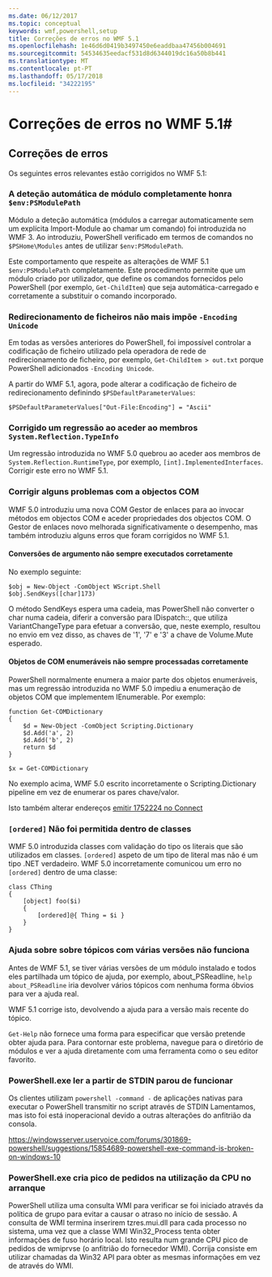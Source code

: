```yaml
---
ms.date: 06/12/2017
ms.topic: conceptual
keywords: wmf,powershell,setup
title: Correções de erros no WMF 5.1
ms.openlocfilehash: 1e46d6d0419b3497450e6eaddbaa47456b004691
ms.sourcegitcommit: 54534635eedacf531d8d6344019dc16a50b8b441
ms.translationtype: MT
ms.contentlocale: pt-PT
ms.lasthandoff: 05/17/2018
ms.locfileid: "34222195"
---
```

# <a name="bug-fixes-in-wmf-51"></a>Correções de erros no WMF 5.1#

## <a name="bug-fixes"></a>Correções de erros ##

Os seguintes erros relevantes estão corrigidos no WMF 5.1:

### <a name="module-auto-discovery-fully-honors-envpsmodulepath"></a>A deteção automática de módulo completamente honra `$env:PSModulePath` ###

Módulo a deteção automática (módulos a carregar automaticamente sem um explícita Import-Module ao chamar um comando) foi introduzida no WMF 3.
Ao introduziu, PowerShell verificado em termos de comandos no `$PSHome\Modules` antes de utilizar `$env:PSModulePath`.

Este comportamento que respeite as alterações de WMF 5.1 `$env:PSModulePath` completamente.
Este procedimento permite que um módulo criado por utilizador, que define os comandos fornecidos pelo PowerShell (por exemplo, `Get-ChildItem`) que seja automática-carregado e corretamente a substituir o comando incorporado.

### <a name="file-redirection-no-longer-hard-codes--encoding-unicode"></a>Redirecionamento de ficheiros não mais impõe `-Encoding Unicode` ###

Em todas as versões anteriores do PowerShell, foi impossível controlar a codificação de ficheiro utilizado pela operadora de rede de redirecionamento de ficheiro, por exemplo, `Get-ChildItem > out.txt` porque PowerShell adicionados `-Encoding Unicode`.

A partir do WMF 5.1, agora, pode alterar a codificação de ficheiro de redirecionamento definindo `$PSDefaultParameterValues`:

```
$PSDefaultParameterValues["Out-File:Encoding"] = "Ascii"
```

### <a name="fixed-a-regression-in-accessing-members-of-systemreflectiontypeinfo"></a>Corrigido um regressão ao aceder ao membros `System.Reflection.TypeInfo` ###

Um regressão introduzida no WMF 5.0 quebrou ao aceder aos membros de `System.Reflection.RuntimeType`, por exemplo, `[int].ImplementedInterfaces`.
Corrigir este erro no WMF 5.1.


### <a name="fixed-some-issues-with-com-objects"></a>Corrigir alguns problemas com a objectos COM ###

WMF 5.0 introduziu uma nova COM Gestor de enlaces para ao invocar métodos em objectos COM e aceder propriedades dos objectos COM.
O Gestor de enlaces novo melhorada significativamente o desempenho, mas também introduziu alguns erros que foram corrigidos no WMF 5.1.

#### <a name="argument-conversions-were-not-always-performed-correctly"></a>Conversões de argumento não sempre executados corretamente ####

No exemplo seguinte:

```
$obj = New-Object -ComObject WScript.Shell
$obj.SendKeys([char]173)
```

O método SendKeys espera uma cadeia, mas PowerShell não converter o char numa cadeia, diferir a conversão para IDispatch::, que utiliza VariantChangeType para efetuar a conversão, que, neste exemplo, resultou no envio em vez disso, as chaves de '1', '7' e '3' a chave de Volume.Mute esperado.

#### <a name="enumerable-com-objects-not-always-handled-correctly"></a>Objetos de COM enumeráveis não sempre processadas corretamente ####

PowerShell normalmente enumera a maior parte dos objetos enumeráveis, mas um regressão introduzida no WMF 5.0 impediu a enumeração de objetos COM que implementem IEnumerable.  Por exemplo:

```
function Get-COMDictionary
{
    $d = New-Object -ComObject Scripting.Dictionary
    $d.Add('a', 2)
    $d.Add('b', 2)
    return $d
}

$x = Get-COMDictionary
```

No exemplo acima, WMF 5.0 escrito incorretamente o Scripting.Dictionary pipeline em vez de enumerar os pares chave/valor.

Isto também alterar endereços [emitir 1752224 no Connect](https://connect.microsoft.com/PowerShell/feedback/details/1752224)

### <a name="ordered-was-not-allowed-inside-classes"></a>`[ordered]` Não foi permitida dentro de classes ###

WMF 5.0 introduzida classes com validação do tipo os literais que são utilizados em classes.
`[ordered]` aspeto de um tipo de literal mas não é um tipo .NET verdadeiro.
WMF 5.0 incorretamente comunicou um erro no `[ordered]` dentro de uma classe:

```
class CThing
{
    [object] foo($i)
    {
        [ordered]@{ Thing = $i }
    }
}
```


### <a name="help-on-about-topics-with-multiple-versions-does-not-work"></a>Ajuda sobre sobre tópicos com várias versões não funciona ###

Antes de WMF 5.1, se tiver várias versões de um módulo instalado e todos eles partilhada um tópico de ajuda, por exemplo, about_PSReadline, `help about_PSReadline` iria devolver vários tópicos com nenhuma forma óbvios para ver a ajuda real.

WMF 5.1 corrige isto, devolvendo a ajuda para a versão mais recente do tópico.

`Get-Help` não fornece uma forma para especificar que versão pretende obter ajuda para.
Para contornar este problema, navegue para o diretório de módulos e ver a ajuda diretamente com uma ferramenta como o seu editor favorito.

### <a name="powershellexe-reading-from-stdin-stopped-working"></a>PowerShell.exe ler a partir de STDIN parou de funcionar

Os clientes utilizam `powershell -command -` de aplicações nativas para executar o PowerShell transmitir no script através de STDIN Lamentamos, mas isto foi está inoperacional devido a outras alterações do anfitrião da consola.

https://windowsserver.uservoice.com/forums/301869-powershell/suggestions/15854689-powershell-exe-command-is-broken-on-windows-10

### <a name="powershellexe-creates-spike-in-cpu-usage-on-startup"></a>PowerShell.exe cria pico de pedidos na utilização da CPU no arranque

PowerShell utiliza uma consulta WMI para verificar se foi iniciado através da política de grupo para evitar a causar o atraso no início de sessão.
A consulta de WMI termina inserirem tzres.mui.dll para cada processo no sistema, uma vez que a classe WMI Win32_Process tenta obter informações de fuso horário local.
Isto resulta num grande CPU pico de pedidos de wmiprvse (o anfitrião do fornecedor WMI).
Corrija consiste em utilizar chamadas da Win32 API para obter as mesmas informações em vez de através do WMI.
